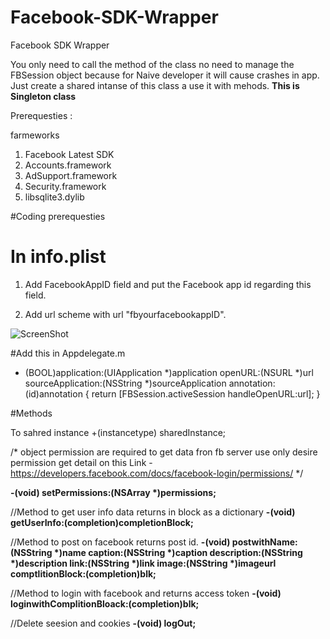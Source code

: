 Facebook-SDK-Wrapper
====================

Facebook SDK Wrapper

You only need to call the method of the class no need to manage the FBSession object because for Naive developer it will cause crashes in app. Just create a shared intanse of this class a use it with mehods. <b>This is Singleton class </b>

Prerequesties :

farmeworks

1. Facebook Latest SDK 
2. Accounts.framework
3. AdSupport.framework
4. Security.framework
5. libsqlite3.dylib


#Coding prerequesties

# In info.plist

1. Add FacebookAppID  field and put the Facebook app id regarding this field.

2. Add url scheme with url  "fbyourfacebookappID".

![ScreenShot](https://cloud.githubusercontent.com/assets/4582872/3380730/f25fdba6-fc0d-11e3-8821-b0b1725bd4ab.png)
  

#Add this in Appdelegate.m

- (BOOL)application:(UIApplication *)application
            openURL:(NSURL *)url
  sourceApplication:(NSString *)sourceApplication
         annotation:(id)annotation
{
    return [FBSession.activeSession handleOpenURL:url];
}


#Methods

To sahred instance 
+(instancetype) sharedInstance;


/* object permission are required to get data fron fb server use only desire permission get detail on this Link - https://developers.facebook.com/docs/facebook-login/permissions/ */

 <b>-(void) setPermissions:(NSArray *)permissions;</b>

//Method to get user info data returns in block as a dictionary
<b>-(void) getUserInfo:(completion)completionBlock;</b>

//Method to post on facebook returns post id.
 <b>-(void) postwithName:(NSString *)name caption:(NSString *)caption description:(NSString *)description link:(NSString *)link image:(NSString *)imageurl comptlitionBlock:(completion)blk;</b>

//Method to login with facebook and returns access token
 <b>-(void) loginwithComplitionBloack:(completion)blk;</b>

//Delete seesion and cookies
 <b>-(void) logOut;</b>
